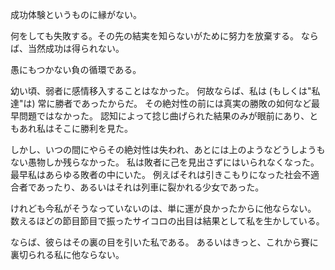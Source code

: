 成功体験というものに縁がない。

何をしても失敗する。その先の結実を知らないがために努力を放棄する。
ならば、当然成功は得られない。

愚にもつかない負の循環である。

幼い頃、弱者に感情移入することはなかった。
何故ならば、私は (もしくは"私達"は) 常に勝者であったからだ。
その絶対性の前には真実の勝敗の如何など最早問題ではなかった。
認知によって捻じ曲げられた結果のみが眼前にあり、ともあれ私はそこに勝利を見た。

しかし、いつの間にやらその絶対性は失われ、あとには上のようなどうしようもない愚物しか残らなかった。
私は敗者に己を見出さずにはいられなくなった。最早私はあらゆる敗者の中にいた。
例えばそれは引きこもりになった社会不適合者であったり、あるいはそれは列車に裂かれる少女であった。

けれども今私がそうなっていないのは、単に運が良かったからに他ならない。
数えるほどの節目節目で振ったサイコロの出目は結果として私を生かしている。

ならば、彼らはその裏の目を引いた私である。
あるいはきっと、これから賽に裏切られる私に他ならない。
